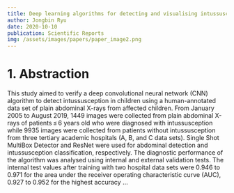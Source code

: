 ```yaml
---
title: Deep learning algorithms for detecting and visualising intussusception on plain abdominal radiography in children
author: Jongbin Ryu
date: 2020-10-10
publication: Scientific Reports
img: /assets/images/papers/paper_image2.png
---
```


# 1. Abstraction
This study aimed to verify a deep convolutional neural network (CNN) algorithm to detect intussusception in children using a human-annotated data set of plain abdominal X-rays from affected children. From January 2005 to August 2019, 1449 images were collected from plain abdominal X-rays of patients ≤ 6 years old who were diagnosed with intussusception while 9935 images were collected from patients without intussusception from three tertiary academic hospitals (A, B, and C data sets). Single Shot MultiBox Detector and ResNet were used for abdominal detection and intussusception classification, respectively. The diagnostic performance of the algorithm was analysed using internal and external validation tests. The internal test values after training with two hospital data sets were 0.946 to 0.971 for the area under the receiver operating characteristic curve (AUC), 0.927 to 0.952 for the highest accuracy …